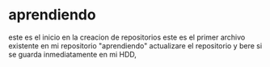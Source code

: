 # aprendiendo
este es el inicio en la creacion de repositorios
este es el primer archivo existente en mi repositorio "aprendiendo"
actualizare el repositorio y bere si se guarda inmediatamente en mi HDD,
